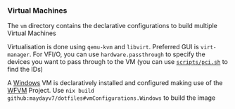 ### Virtual Machines

The `vm` directory contains the declarative configurations to build multiple Virtual Machines

Virtualisation is done using `qemu-kvm` and `libvirt`. Preferred GUI is `virt-manager`. For VFI/O, you can use `hardware.passthrough` to specify the devices you want to pass through to the VM (you can use [`scripts/pci.sh`](../../scripts/pci.sh) to find the IDs)

A [Windows](./Windows.nix) VM is declaratively installed and configured making use of the [WFVM](https://git.m-labs.hk/M-Labs/wfvm) Project. Use `nix build github:maydayv7/dotfiles#vmConfigurations.Windows` to build the image
